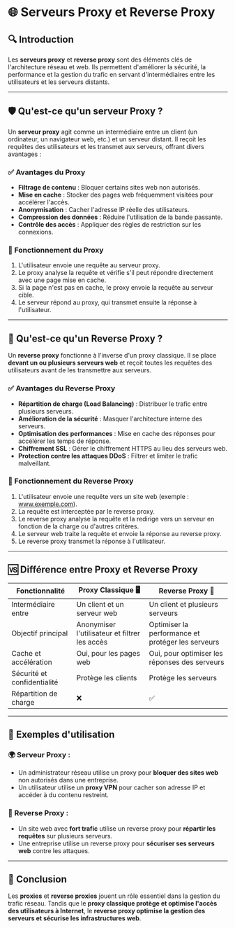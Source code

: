 # 🌐 Serveurs Proxy et Reverse Proxy

## 🔍 Introduction

Les **serveurs proxy** et **reverse proxy** sont des éléments clés de l'architecture réseau et web. Ils permettent d'améliorer la sécurité, la performance et la gestion du trafic en servant d'intermédiaires entre les utilisateurs et les serveurs distants.

---

## 🛡️ Qu'est-ce qu'un serveur Proxy ?

Un **serveur proxy** agit comme un intermédiaire entre un client (un ordinateur, un navigateur web, etc.) et un serveur distant. Il reçoit les requêtes des utilisateurs et les transmet aux serveurs, offrant divers avantages :

### ✅ Avantages du Proxy
- **Filtrage de contenu** : Bloquer certains sites web non autorisés.
- **Mise en cache** : Stocker des pages web fréquemment visitées pour accélérer l'accès.
- **Anonymisation** : Cacher l'adresse IP réelle des utilisateurs.
- **Compression des données** : Réduire l'utilisation de la bande passante.
- **Contrôle des accès** : Appliquer des règles de restriction sur les connexions.

### 🔹 Fonctionnement du Proxy
1. L'utilisateur envoie une requête au serveur proxy.
2. Le proxy analyse la requête et vérifie s'il peut répondre directement avec une page mise en cache.
3. Si la page n'est pas en cache, le proxy envoie la requête au serveur cible.
4. Le serveur répond au proxy, qui transmet ensuite la réponse à l'utilisateur.

---

## 🔄 Qu'est-ce qu'un Reverse Proxy ?

Un **reverse proxy** fonctionne à l'inverse d'un proxy classique. Il se place **devant un ou plusieurs serveurs web** et reçoit toutes les requêtes des utilisateurs avant de les transmettre aux serveurs.

### ✅ Avantages du Reverse Proxy
- **Répartition de charge (Load Balancing)** : Distribuer le trafic entre plusieurs serveurs.
- **Amélioration de la sécurité** : Masquer l'architecture interne des serveurs.
- **Optimisation des performances** : Mise en cache des réponses pour accélérer les temps de réponse.
- **Chiffrement SSL** : Gérer le chiffrement HTTPS au lieu des serveurs web.
- **Protection contre les attaques DDoS** : Filtrer et limiter le trafic malveillant.

### 🔹 Fonctionnement du Reverse Proxy
1. L'utilisateur envoie une requête vers un site web (exemple : www.exemple.com).
2. La requête est interceptée par le reverse proxy.
3. Le reverse proxy analyse la requête et la redirige vers un serveur en fonction de la charge ou d'autres critères.
4. Le serveur web traite la requête et envoie la réponse au reverse proxy.
5. Le reverse proxy transmet la réponse à l'utilisateur.

---

## 🆚 Différence entre Proxy et Reverse Proxy

| Fonctionnalité         | Proxy Classique 🖥️ | Reverse Proxy 🔄 |
|----------------------|----------------|---------------|
| Intermédiaire entre | Un client et un serveur web | Un client et plusieurs serveurs |
| Objectif principal  | Anonymiser l'utilisateur et filtrer les accès | Optimiser la performance et protéger les serveurs |
| Cache et accélération | Oui, pour les pages web | Oui, pour optimiser les réponses des serveurs |
| Sécurité et confidentialité | Protège les clients | Protège les serveurs |
| Répartition de charge | ❌ | ✅ |

---

## 🔗 Exemples d'utilisation

### 🌍 Serveur Proxy :
- Un administrateur réseau utilise un proxy pour **bloquer des sites web** non autorisés dans une entreprise.
- Un utilisateur utilise un **proxy VPN** pour cacher son adresse IP et accéder à du contenu restreint.

### 🏢 Reverse Proxy :
- Un site web avec **fort trafic** utilise un reverse proxy pour **répartir les requêtes** sur plusieurs serveurs.
- Une entreprise utilise un reverse proxy pour **sécuriser ses serveurs web** contre les attaques.

---

## 🎯 Conclusion

Les **proxies** et **reverse proxies** jouent un rôle essentiel dans la gestion du trafic réseau. Tandis que le **proxy classique protège et optimise l'accès des utilisateurs à Internet**, le **reverse proxy optimise la gestion des serveurs et sécurise les infrastructures web**.

